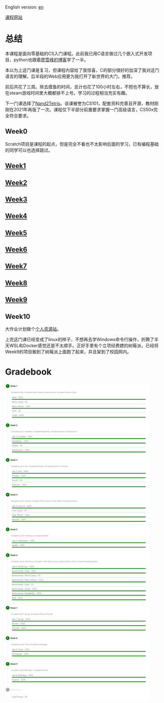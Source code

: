 English version: [en](./readme_en.md)

[课程网站](https://cs50.harvard.edu/x/2022/)

# 总结

本课程是面向零基础的CS入门课程。此前我已用C语言做过几个嵌入式开发项目，python也跟着[廖雪峰的博客](https://www.liaoxuefeng.com/wiki/1016959663602400)学了一半。

本以为上这门课是复习，但课程内容给了我惊喜，C的部分很好的加深了我对这门语言的理解，后半段的Web应用更为我打开了新世界的大门，推荐。

前后共花了三周。除去摸鱼的时间，总计也花了100小时左右，不短也不算长，放在steam游戏时间里大概都排不上号。学习的过程相当充实有趣。

下一门课选择了[Nand2Tetris](https://github.com/lng205/Nand2Tetris)。该课被誉为CS101，配套资料完善且开源，教材刚刚在2021年再版了一次。课程仅下半部分前置要求掌握一门高级语言，CS50x完全符合要求。

## Week0

Scratch项目是课程的起点，但是完全不看也不太影响后面的学习，已有编程基础的同学可以也选择跳过。

## [Week1](./Week1/readme.md)

## [Week2](./Week2/readme.md)

## [Week3](./Week3/readme.md)

## [Week4](./Week4/readme.md)

## [Week5](./Week5/readme.md)

## [Week6](./Week6/readme.md)

## [Week7](./Week7/readme.md)

## [Week8](./Week8/readme.md)

## [Week9](./Week9/readme.md)

## Week10

大作业计划做个[个人资源站](https://github.com/lng205/Raspi-WebApp)。

上完这门课已经变成了linux的样子，不想再去学Windows命令行操作，折腾了半天WSL和Docker感觉还是不太顺手。正好手里有个立项经费嫖的树莓派，已经将Week9的项目搬到了树莓派上面跑了起来，并且架到了校园网内。

# Gradebook
![p1](./images/p1.png)